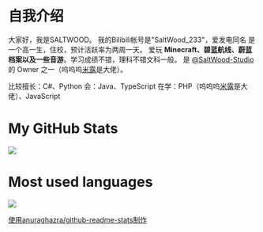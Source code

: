 # 自我介绍

大家好，我是SALTWOOD。
我的Bilibili帐号是"SaltWood_233"，爱发电同名
是一个高一生，住校，预计活跃率为两周一天。
爱玩 **Minecraft、碧蓝航线、蔚蓝档案以及一些音游**。学习成绩不错，理科不错文科一般。
是 [@SaltWood-Studio](https://github.com/SaltWood-Studio) 的 Owner 之一（呜呜呜[米露](https://github.com/Mxmilu666)是大佬）。

比较擅长：C#、Python
会：Java、TypeScript
在学：PHP（呜呜呜[米露](https://github.com/Mxmilu666)是大佬）、JavaScript

# My GitHub Stats

<a href="https://github.com/anuraghazra/github-readme-stats">
  <img align="center" src="https://github-readme-stats.vercel.app/api?username=SALTWOOD&show_icons=true&theme=radical&include_all_commits=true" />
</a>

# Most used languages

<a href="https://github.com/anuraghazra/github-readme-stats">
  <img align="center" src="https://github-readme-stats.vercel.app/api/top-langs/?username=SALTWOOD&theme=radical&layout=compact" />
</a>

[使用anuraghazra/github-readme-stats制作](https://github.com/anuraghazra/github-readme-stats)
